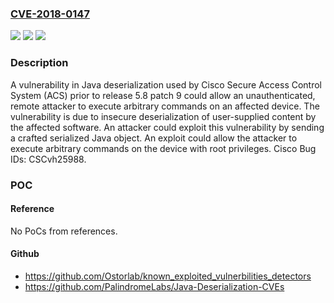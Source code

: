### [CVE-2018-0147](https://cve.mitre.org/cgi-bin/cvename.cgi?name=CVE-2018-0147)
![](https://img.shields.io/static/v1?label=Product&message=Cisco%20Secure%20Access%20Control%20System&color=blue)
![](https://img.shields.io/static/v1?label=Version&message=n%2Fa&color=blue)
![](https://img.shields.io/static/v1?label=Vulnerability&message=CWE-20&color=brighgreen)

### Description

A vulnerability in Java deserialization used by Cisco Secure Access Control System (ACS) prior to release 5.8 patch 9 could allow an unauthenticated, remote attacker to execute arbitrary commands on an affected device. The vulnerability is due to insecure deserialization of user-supplied content by the affected software. An attacker could exploit this vulnerability by sending a crafted serialized Java object. An exploit could allow the attacker to execute arbitrary commands on the device with root privileges. Cisco Bug IDs: CSCvh25988.

### POC

#### Reference
No PoCs from references.

#### Github
- https://github.com/Ostorlab/known_exploited_vulnerbilities_detectors
- https://github.com/PalindromeLabs/Java-Deserialization-CVEs

